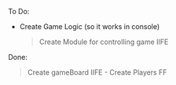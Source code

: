 To Do:

-   Create Game Logic (so it works in console)
    > Create Module for controlling game IIFE

Done:

> Create gameBoard IIFE -
> Create Players FF
